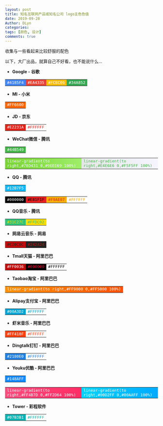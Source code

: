 ```yaml
---
layout: post
title: 知名互联网产品或知名公司 logo主色色值
date: 2019-09-28
Author: DLyn
categories: 
tags: [颜色, 设计]
comments: true
---
```

收集与一些看起来比较舒服的配色

以下，大厂出品，就算自己不好看，也不能说什么...

- **Google - 谷歌**
<table >
    <tr>
        <td style="font-family: monospace; background:#4185F4"><font color="#FFFFFF">#4185F4</font></td>
        <td style="font-family: monospace; background:#EA4335"><font color="#FFFFFF">#EA4335</font></td>
        <td style="font-family: monospace; background:#FCBC06"><font color="#FFFFFF">#FCBC06</font></td>
        <td style="font-family: monospace; background:#34A852"><font color="#FFFFFF">#34A852</font></td>
    </tr>
</table>

- **MI - 小米**
<table>
    <tr>
        <td style="font-family: monospace; background:#FF6600"><font color="#FFFFFF">#FF6600</font></td>
    </tr>
</table>

- **JD - 京东**
<table>
    <tr>
        <td style="font-family: monospace; background:#E2231A"><font color="#FFFFFF">#E2231A</font></td>
        <td style="font-family: monospace; background:#FFFFFF"><font color="#E2231A">#FFFFFF</font></td>
    </tr>
</table>

- **WeChat微信 - 腾讯**
<table>
    <tr>
        <td style="font-family: monospace; background:#44B549"><font color="#FFFFFF">#44B549</font></td>
    </tr>
</table>
<table>
    <tr>
        <td style="font-family: monospace; background:linear-gradient(to right,#78D431 0,#9EEE69 100%)">
            <font color="#F5F5FF">linear-gradient(to right,#78D431 0,#9EEE69 100%)</font>
        </td>
        <td style="font-family: monospace; background:linear-gradient(to right,#E4E6E6 0,#F5F5FF 100%)">
            <font color="#44B549">linear-gradient(to right,#E4E6E6 0,#F5F5FF 100%)</font>
        </td>
    </tr>
</table>

- **QQ - 腾讯**
<table>
    <tr>
        <td style="font-family: monospace; background:#12B7F5"><font color="#FFFFFF">#12B7F5</font></td>
    </tr>
</table>
<table>
    <tr>
        <td style="font-family: monospace; background:#000000"><font color="#FFFFFF">#000000</font></td>
        <td style="font-family: monospace; background:#E81F1F"><font color="#000000">#E81F1F</font></td>
        <td style="font-family: monospace; background:#F9AE07"><font color="#E81F1F">#F9AE07</font></td>
        <td style="font-family: monospace; background:#FFFFFF"><font color="#F9AE07">#FFFFFF</font></td>
    </tr>
</table>

- **QQ音乐 - 腾讯**
<table>
    <tr>
        <td style="font-family: monospace; background:#31C27C"><font color="#FFDC02">#31C27C</font></td>
        <td style="font-family: monospace; background:#FFDC02"><font color="#31C27C">#FFDC02</font></td>
    </tr>
</table>

- **网易云音乐 - 网易**
<table>
    <tr>
        <td style="font-family: monospace; background:#C20C0C"><font color="#242424">#C20C0C</font></td>
        <td style="font-family: monospace; background:#242424"><font color="#C20C0C">#242424</font></td>
    </tr>
</table>


- **Tmall天猫 - 阿里巴巴**
<table>
    <tr>
        <td style="font-family: monospace; background:#C20C0C"><font color="#FFFFFF">#FF0036</font></td>
        <td style="font-family: monospace; background:#000000"><font color="#FF0036">#000000</font></td>
        <td style="font-family: monospace; background:#FFFFFF"><font color="#000000">#FFFFFF</font></td>
    </tr>
</table>

- **Taobao淘宝 - 阿里巴巴**
<table>
    <tr>
        <td style="font-family: monospace; background:linear-gradient(to right,#FF9000 0,#FF5000 100%)">
            <font color="#FFFFFF">linear-gradient(to right,#FF9000 0,#FF5000 100%)</font>
        </td>
    </tr>
</table>

- **Alipay支付宝 - 阿里巴巴**
<table>
    <tr>
        <td style="font-family: monospace; background:#00A3D2"><font color="#FFFFFF">#00A3D2</font></td>
        <td style="font-family: monospace; background:#FFFFFF"><font color="#00A3D2">#FFFFFF</font></td>
    </tr>
</table>

- **虾米音乐 - 阿里巴巴**
<table>
    <tr>
        <td style="font-family: monospace; background:#FF410F"><font color="#FFFFFF">#FF410F</font></td>
        <td style="font-family: monospace; background:#FFFFFF"><font color="#FF410F">#FFFFFF</font></td>
    </tr>
</table> 

- **Dingtalk钉钉 - 阿里巴巴**
<table>
    <tr>
        <td style="font-family: monospace; background:#2180E0"><font color="#FFFFFF">#2180E0</font></td>
        <td style="font-family: monospace; background:#FFFFFF"><font color="#2180E0">#FFFFFF</font></td>
    </tr>
</table>

- **Youku优酷 - 阿里巴巴**
<table>
    <tr>
        <td style="font-family: monospace; background:#148AFF"><font color="#FFFFFF">#148AFF</font></td>
    </tr>
</table>
<table>
    <tr>
        <td style="font-family: monospace; background:linear-gradient(to right,#FF4B7D 0,#FF2D64 100%)">
            <font color="#FFFFFF">linear-gradient(to right,#FF4B7D 0,#FF2D64 100%)</font>
        </td>
        <td style="font-family: monospace; background:linear-gradient(to right,#00D2FF 0,#00AAFF 100%)">
            <font color="#FFFFFF">linear-gradient(to right,#00D2FF 0,#00AAFF 100%)</font>
        </td>
    </tr>
</table>

- **Tower - 彩程软件**
<table>
    <tr>
        <td style="font-family: monospace; background:#07B3B1"><font color="#FFFFFF">#07B3B1</font></td>
        <td style="font-family: monospace; background:#FFFFFF"><font color="#07B3B1">#FFFFFF</font></td>
    </tr>
</table>

